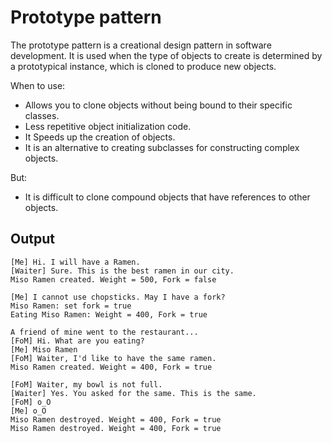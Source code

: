 # Prototype pattern

The prototype pattern is a creational design pattern in software development. It is used when the type of objects to create is determined by a prototypical instance, which is cloned to produce new objects.

When to use:
 - Allows you to clone objects without being bound to their specific classes.
 - Less repetitive object initialization code.
 - It Speeds up the creation of objects.
 - It is an alternative to creating subclasses for constructing complex objects.

But:
 - It is difficult to clone compound objects that have references to other objects.

## Output

```
[Me] Hi. I will have a Ramen.
[Waiter] Sure. This is the best ramen in our city.
Miso Ramen created. Weight = 500, Fork = false

[Me] I cannot use chopsticks. May I have a fork?
Miso Ramen: set fork = true
Eating Miso Ramen: Weight = 400, Fork = true

A friend of mine went to the restaurant...
[FoM] Hi. What are you eating?
[Me] Miso Ramen
[FoM] Waiter, I'd like to have the same ramen.
Miso Ramen created. Weight = 400, Fork = true

[FoM] Waiter, my bowl is not full.
[Waiter] Yes. You asked for the same. This is the same.
[FoM] o_O
[Me] o_O
Miso Ramen destroyed. Weight = 400, Fork = true
Miso Ramen destroyed. Weight = 400, Fork = true
```
